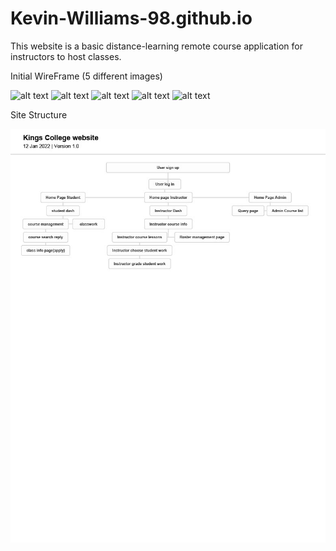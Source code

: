 # Kevin-Williams-98.github.io

This website is a basic distance-learning remote course application for instructors to host classes.

Initial WireFrame (5 different images)

![alt text](https://github.com/Kevin-Williams-98/Kevin-Williams-98.github.io/blob/main/WireFrameFinal-images/0001.jpg)
![alt text](https://github.com/Kevin-Williams-98/Kevin-Williams-98.github.io/blob/main/WireFrameFinal-images/0002.jpg)
![alt text](https://github.com/Kevin-Williams-98/Kevin-Williams-98.github.io/blob/main/WireFrameFinal-images/0003.jpg)
![alt text](https://github.com/Kevin-Williams-98/Kevin-Williams-98.github.io/blob/main/WireFrameFinal-images/0004.jpg)
![alt text](https://github.com/Kevin-Williams-98/Kevin-Williams-98.github.io/blob/main/WireFrameFinal-images/0005.jpg)


Site Structure


![Initial site map](https://github.com/Kevin-Williams-98/Kevin-Williams-98.io/blob/main/kings%20college%20sitemap.jpg)


